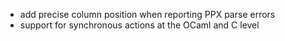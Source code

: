 - add precise column position when reporting PPX parse errors 
- support for synchronous actions at the OCaml and C level

